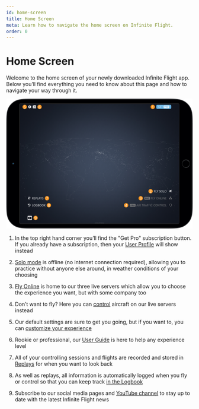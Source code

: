 ```yaml
---
id: home-screen
title: Home Screen
meta: Learn how to navigate the home screen on Infinite Flight.
order: 0
---
```


# Home Screen

Welcome to the home screen of your newly downloaded Infinite Flight app. Below you’ll find everything you need to know about this page and how to navigate your way through it.

![Home Screen](_images/manual/frames/home-screen.png)



1. In the top right hand corner you’ll find the "Get Pro" subscription button. If you already have a subscription, then your [User Profile](/guide/getting-started-guide/home-user-interface/user-profile) will show instead

   

2. [Solo mode](/guide/getting-started-guide/home-user-interface/fly-solo#fly-solo) is offline (no internet connection required), allowing you to practice without anyone else around, in weather conditions of your choosing

   

3. [Fly Online](/guide/getting-started-guide/home-user-interface/fly-online#fly-online) is home to our three live servers which allow you to choose the experience you want, but with some company too 

   

4. Don’t want to fly? Here you can [control](/guide/getting-started-guide/home-user-interface/air-traffic-control#air-traffic-control) aircraft on our live servers instead

   

5. Our default settings are sure to get you going, but if you want to, you can [customize your experience](/guide/getting-started-guide/home-user-interface/settings#settings)

   

6. Rookie or professional, our [User Guide](/guide) is here to help any experience level

   

7. All of your controlling sessions and flights are recorded and stored in [Replays](/guide/getting-started-guide/home-user-interface/replays#replays) for when you want to look back

   

8. As well as replays, all information is automatically logged when you fly or control so that you can keep track [in the Logbook](/guide/getting-started-guide/home-user-interface/logbook)

   

9. Subscribe to our social media pages and [YouTube channel](https://www.youtube.com/user/infiniteflightapp) to stay up to date with the latest Infinite Flight news

 